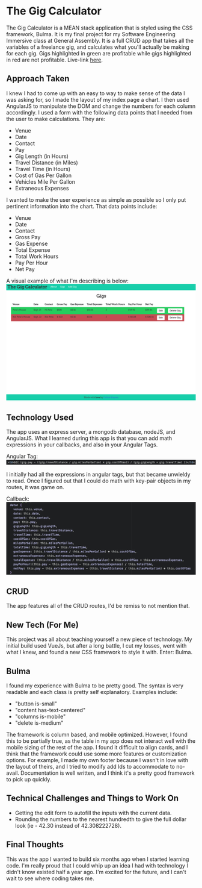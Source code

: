 # The Gig Calculator

The Gig Calculator is a MEAN stack application that is styled using the CSS framework, Bulma. It is my final project for my Software Engineering Immersive class at General Assembly. It is a full CRUD app that takes all the variables of a freelance gig, and calculates what you'll actually be making for each gig. Gigs highlighted in green are profitable while gigs highlighted in red are not profitable. Live-link [here](https://gigkeeper.herokuapp.com/).

## Approach Taken

I knew I had to come up with an easy to way to make sense of the data I was asking for, so I made the layout of my index page a chart. I then used AngularJS to manipulate the DOM and change the numbers for each column accordingly. I used a form with the following data points that I needed from the user to make calculations. They are:

* Venue
* Date
* Contact
* Pay
* Gig Length (in Hours)
* Travel Distance (in Miles)
* Travel Time (in Hours)
* Cost of Gas Per Gallon
* Vehicles Mile Per Gallon
* Extraneous Expenses

I wanted to make the user experience as simple as possible so I only put pertinent information into the chart. That data points include:

* Venue
* Date
* Contact
* Gross Pay
* Gas Expense
* Total Expense
* Total Work Hours
* Pay Per Hour
* Net Pay

A visual example of what I'm describing is below:
![Gig Calculator Chart](gigcalculator.png)

## Technology Used
The app uses an express server, a mongodb database, nodeJS, and AngularJS. What I learned during this app is that you can add math expressions in your callbacks, and also in your Angular Tags.

Angular Tag:
![Angular Tag](angulartag.png)

I initially had all the expressions in angular tags, but that became unwieldy to read. Once I figured out that I could do math with key-pair objects in my routes, it was game on.

Callback:
![Data from callback](data.png)

## CRUD
The app features all of the CRUD routes, I'd be remiss to not mention that.

## New Tech (For Me)
This project was all about teaching yourself a new piece of technology. My initial build used VueJs, but after a long battle, I cut my losses, went with what I knew, and found a new CSS framework to style it with. Enter: Bulma.

## Bulma
I found my experience with Bulma to be pretty good. The syntax is very readable and each class is pretty self explanatory. Examples include:

* "button is-small"
* "content has-text-centered"
* "columns is-mobile"
* "delete is-medium"

The framework is column based, and mobile optimized. However, I found this to be partially true, as the table in my app does not interact well with the mobile sizing of the rest of the app. I found it difficult to align cards, and I think that the framework could use some more features or customization options. For example, I made my own footer because I wasn't in love with the layout of theirs, and I tried to modify add Ids to accommodate to no-avail. Documentation is well written, and I think it's a pretty good framework to pick up quickly.

## Technical Challenges and Things to Work On

* Getting the edit form to autofill the inputs with the current data.
* Rounding the numbers to the nearest hundredth to give the full dollar look (ie - 42.30 instead of 42.308222728).

## Final Thoughts
This was the app I wanted to build six months ago when I started learning code. I'm really proud that I could whip up an idea I had with technology I didn't know existed half a year ago. I'm excited for the future, and I can't wait to see where coding takes me.
